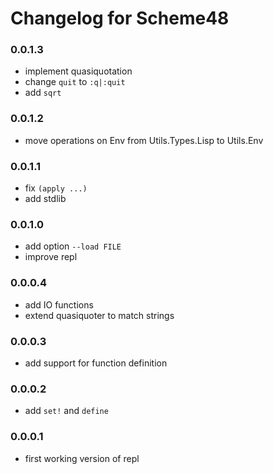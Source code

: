 # Changelog for Scheme48

### 0.0.1.3
* implement quasiquotation
* change `quit` to `:q|:quit`
* add `sqrt`

### 0.0.1.2
* move operations on Env from Utils.Types.Lisp to Utils.Env

### 0.0.1.1
* fix `(apply ...)`
* add stdlib

### 0.0.1.0
* add option `--load FILE`
* improve repl

### 0.0.0.4
* add IO functions
* extend quasiquoter to match strings

### 0.0.0.3
* add support for function definition

### 0.0.0.2
* add `set!` and `define`

### 0.0.0.1
* first working version of repl
